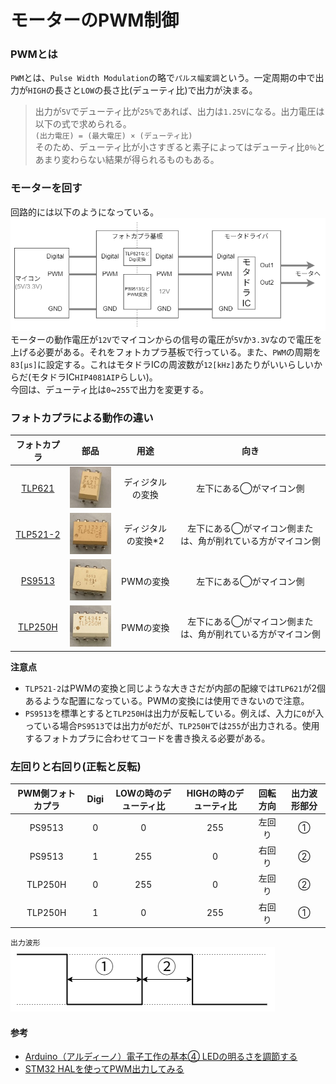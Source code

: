 # モーターのPWM制御  

### PWMとは  
`PWM`とは、`Pulse Width Modulation`の略で`パルス幅変調`という。一定周期の中で出力が`HIGH`の長さと`LOW`の長さ比(デューティ比)で出力が決まる。  
> 出力が`5V`でデューティ比が`25%`であれば、出力は`1.25V`になる。出力電圧は以下の式で求められる。  
> `(出力電圧) = (最大電圧) × (デューティ比)`  
> そのため、デューティ比が小さすぎると素子によってはデューティ比`0％`とあまり変わらない結果が得られるものもある。  

### モーターを回す  
回路的には以下のようになっている。  
![motor_road.drawio.png](./resources/motor_road.drawio.png)  
モーターの動作電圧が`12V`でマイコンからの信号の電圧が`5V`か`3.3V`なので電圧を上げる必要がある。それをフォトカプラ基板で行っている。また、`PWM`の周期を`83[μs]`に設定する。これはモタドラICの周波数が`12[kHz]`あたりがいいらしいからだ(モタドラIC`HIP4081AIP`らしい)。  
今回は、デューティ比は`0`~`255`で出力を変更する。  

### フォトカプラによる動作の違い  
| フォトカプラ | 部品 | 用途 | 向き |  
|:-------:|:------:|:------:|:-----:|  
| [TLP621](https://jp.rs-online.com/web/p/optocouplers/1611038?gb=a) | ![pic_TLP621.JPG](./resources/pic_TLP621.JPG) | ディジタルの変換 | 左下にある◯がマイコン側 |  
| [TLP521-2](https://jp.rs-online.com/web/p/optocouplers/1718031?cm_mmc=JP-PLA-DS3A-_-google-_-PLA_JP_JP_ePmax_Prio1-_--_-&matchtype=&&campaignid=20858944244&gad_source=1&gclid=CjwKCAiArKW-BhAzEiwAZhWsIC59PvjUU27b9lFqq5lPOYafc83XY63O_NRmTJ4k13gT-4t-ofMuexoCSNoQAvD_BwE&gclsrc=aw.ds) | ![pic_TLP521-2.JPG](./resources/pic_TLP521-2.JPG) | ディジタルの変換*2 | 左下にある◯がマイコン側または、角が削れている方がマイコン側 |  
| [PS9513](https://jp.rs-online.com/web/p/optocouplers/2347111?srsltid=AfmBOop1mbTNh_2S3L3LVPv-URRDD3y03iuBuspMm1w5xkRcWY2EgoUm) | ![pic_PS9513.JPG](./resources/pic_PS9513.JPG) | PWMの変換 | 左下にある◯がマイコン側 |  
| [TLP250H](https://jp.rs-online.com/web/p/optocouplers/8851279?srsltid=AfmBOoqXYwz-_Yaf1EzdvjIdm6IBj3ft_dYQmsY4QKocpl6aMEDGDWGd) | ![pic_TLP250H.JPG](./resources/pic_TLP250H.JPG) | PWMの変換 | 左下にある◯がマイコン側または、角が削れている方がマイコン側 |  

**注意点**  
* `TLP521-2`はPWMの変換と同じような大きさだが内部の配線では`TLP621`が2個あるような配置になっている。PWMの変換には使用できないので注意。  
* `PS9513`を標準とすると`TLP250H`は出力が反転している。例えば、入力に`0`が入っている場合`PS9513`では出力が`0`だが、`TLP250H`では`255`が出力される。使用するフォトカプラに合わせてコードを書き換える必要がある。  

### 左回りと右回り(正転と反転)
| PWM側フォトカプラ | Digi | LOWの時のデューティ比 | HIGHの時のデューティ比 | 回転方向 | 出力波形部分 |
|:----------------:|:----:|:-------------------:|:--------------------:|:--------:|:-----------:|
| PS9513 | 0 | 0 | 255 | 左回り | ① |
| PS9513 | 1 | 255 | 0 | 右回り | ② |
| TLP250H | 0 | 255 | 0 | 左回り | ② |
| TLP250H | 1 | 0 | 255 | 右回り | ① |  

`出力波形`  
![PWM_modu.png](./resources/PWM_modu.png)  

#### 参考  
* [Arduino（アルディーノ）電子工作の基本④ LEDの明るさを調節する](https://deviceplus.jp/arduino/arduino_f04/)  
* [STM32 HALを使ってPWM出力してみる](https://moons.link/post-632/)  